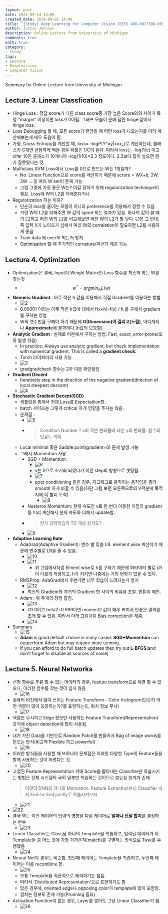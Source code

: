 ```yaml
---
layout: post
date: 2021-09-14 14:00
created_date: 2019-09-01 14:00
title: "[Study] Deep Learning for Computer Vision (EECS 498-007/598-005)"
author: Justin Johnson
description: Online Lecture from University of Michigan
comments: true
math: true
category: 
- Study
tags:
- Lecture
- DeepLearning
- Computer Vision
---
```


Summary for Online Lecture from University of Michigan

<!--more-->

## Lecture 3. Linear Classfication
- Hinge Loss : 정답 socre가 다른 class socre중 가장 높은 Score와의 차이가 특정 "margin" 이상이면 loss가 0이됨. 그래프 모습이 문에 달린 hinge 같아서 hinge loss.
- Loss Debugging 할 때, 모든 score가 랜덤일 때 어떤 loss가 나오는지를 미리 계산해보는게 매우 도움이 됨.
- 가령, Cross Entropy를 계산할 때, loss= -logP(Y^=y|x=x_)로 계산하는데, 클래스가 C개면 랜덤하게 찍을 경우 확률은 1/C이 된다. 따라서 loss는 -log(1/c) 이고 cifar 10은 클래스가 10개니까 -log(1/10)=2.3 정도이다. 2.3보다 많이 높으면 뭔가 잘못됬다는 것.
- Multiclass SVM Loss에서 Loss를 0으로 만드는 W는 1개일까?
  - No. Linear Function으로 score를 계산하기 때문에 scrore = WX+b, 2W, 3W ... 등 여러 W set이 존재 가능
  - 그럼 그중에 가장 좋은 W는? 이걸 정하기 위해 regularization technique이 필요. Loss에 W의 L2를 더해준다거나 
- Regularization 하는 이유?
  - 단순히 loss를 줄이는 모델이 아니라 preference를 적용해서 정할 수 있음
   - 가령 W의 L2를 더해주면 W 값이 spred 되는 효과가 있음. 하나의 값이 클 때의 L2하고 퍼진 W의 L2를 비교해보면 퍼진 W의 L2가 훨 낮다. L1은 그 반대. 즉 입력 X가 노이즈가 심해서 여러 W의 correlation이 필요하면 L2를 사용하게 좋음
  - Train data 에 overfit 되는거 방지
  - Optimization 할 때 추가적인 curvature(곡선?) 제공 가능

## Lecture 4. Optimization

- Optimization은 결국, Input이 Weight Matrix인 Loss 함수를 최소화 하는 W를 찾는것
  - $$w^*=argmin_wL(w)$$
- **Nemeric Gradient** : 아주 작은 h 값을 이용해서 직접 Gradient를 이용하는 방법
  - <span class='centered_small'>![2](/assets/img/michigan/2.png)</span>
  - 0.00001 이라는 아주 작은 h값에 대해서 f(x+h)-f(x) / h 를 구해서 gradient를 구하는 방법
  - W의 갯수만큼 구해야 하기 때문에 **O(Dimension)이 걸리고(느림)**, 어디까지나 **Approximate**에 불과하다.(h값의 모호함)
- **Analytic Gradient** : 실제로 미분해서 구하는 방법. Fast, exact, error-prone(오류 발생 쉬움)
  - In practice: Always use analytic gradient, but check implementation with numerical gradient. This is called a **gradient check.**
  - Torch 라이브러리 사용 가능
  - <span class='centered_small'>![3](/assets/img/michigan/3.png)</span>
  - gradgradcheck 함수는 2차 미분 확인용임
- **Gradient Decent** 
  - Iteratively step in the direction of the negative gradient(direction of local steepest descent)
  - <span class='centered_small'>![4](/assets/img/michigan/4.png)</span>
- **Stochastic Gradient Decent(SGD)**
  - 샘플링을 통해서 전체 Loss를 Expectatiion함.
  - batch 사이즈는 그렇게 critical 하게 영향을 주지는 않음.
  - 문제점 : 
    - <span class='centered_small'>![5](/assets/img/michigan/5.png)</span>
    - > Condition Number ? x의 작은 변화율에 대한 y의 변화율. 함수의 민감도 의미
  - Local minimal 혹은 Saddle point(gradient=0) 문제 발생 가능
  - 그래서 Momentum 사용
    - SGD + Momentum:
      - <span class='centered_small'>![6](/assets/img/michigan/6.png)</span>
      - v는 0으로 초기화 되었다가 이전 step의 방향으로 셋팅됨.
      - <span class='centered_small'>![7](/assets/img/michigan/7.png)</span>
      - poor conditioning 같은 경우, 지그재그로 움직이는 움직임을 좀더 smooth 하게 바꿀 수 있음(하단 그림 보면 오른쪽으로의 V덕분에 목적지에 더 빨리 도착)
        - <span class='centered_small'>![8](/assets/img/michigan/8.png)</span>
    - Nesterov Momentum: 현재 속도인 v로 한 번더 이동한 지점의 gradient를 미리 계산해서 현재 속도와 더해서 update함. 
    - > 뭔가 강화학습의 TD 개념 같기도?
    - <span class='centered_small'>![9](/assets/img/michigan/9.png)</span>
- **Adaptive Learning Rate**
  - AdaGrad(Adaptive Gradient): 변수 별 맞춤 LR. element wise 계산이기 때문에 변수별로 LR을 줄 수 있음.
    - <span class='centered_small'>![10](/assets/img/michigan/10.png)</span>
    - <span class='centered_small'>![11](/assets/img/michigan/11.png)</span>
      - 위 그림에서처럼 Elment wise로 h를 구하기 때문에 파라미터 별로 LR이 다르게 적용되고, h가 커지면 나중에는 거의 변화가 없을 수 있다.
  - RMSProp: AdaGrad에서 후반가면 너무 학습이 느려지는거 방지
    - <span class='centered_small'>![12](/assets/img/michigan/12.png)</span>
    - 최신의 Gradient와 과거의 Gradient 합 사이의 비유을 조절. 힌튼이 제안.
  - Adam : 위 두개의 장점 합침.
    - <span class='centered_small'>![13](/assets/img/michigan/13.png)</span>
    - t가 0이고 beta2=0.999이면 moment2 값이 매우 커져서 안좋은 결과를 초래 할 수 있음. 따라서 아래 그림처럼 Bias correction을 해줌.  
    - <span class='centered_small'>![14](/assets/img/michigan/14.png)</span>
- Summary
  - <span class='centered_small'>![15](/assets/img/michigan/15.png)</span>
  - **Adam** is good default choice in many cased. **SGD+Momentum** can outperform Adam but may require more tunning.
  - If you can afford to do full batch updates then try out **L-BFGS**(and don't forget to disable all sources of noise)

## Lecture 5. Neural Networks

- 선형 함수로 분류 할 수 없는 데이터의 경우, feature transform으로 해결 할 수 있으나, 이러한 함수를 찾는 것이 쉽지 않음
  - <span class='centered_small'>![16](/assets/img/michigan/16.png)</span>
- 컴퓨터 비전에서 많이 쓰이는 Feature Transform - Color histogram(단순히 어떤 색깔이 많이 등장하는가?를 표현하는듯, 위치 정보 무시)
  - <span class='centered_small'>![17](/assets/img/michigan/17.png)</span>
- 색깔은 무시하고 Edge 정보만 사용하는 Feature Transform(Representation) 과거에 object detection에 많이 사용됨.
  - <span class='centered_small'>![18](/assets/img/michigan/18.png)</span>
- 내가 가진 Data를 기반으로 Random Patch를 만들어서 Bag of image words를 만드는 방식(비교적 Flexible 하고 powerful)
  - <span class='centered_small'>![19](/assets/img/michigan/19.png)</span>
- 이러한 방식들을 사용할 때 또하나의 문제점은 이러한 다양한 Type의 Feature들을 함께 사용하는 것이 어렵다는 것.
  - <span class='centered_small'>![20](/assets/img/michigan/20.png)</span>
- 고정된 Feature Representation 위에 Score를 뽑아내는 Classifier만 학습시키는 방법은 전체 시스템의 극히 일부만 학습하는 것이므로 성능상 한계가 존재
  > 이것이 DNN의 하나의 Motivation. Feature Extraction부터 Classifier 까지 End-to-End jointly로 학습시켜보자
  - <span class='centered_small'>![21](/assets/img/michigan/21.png)</span>
- <span class='centered_small'>![22](/assets/img/michigan/22.png)</span>
- 결국 W는 이전 레이어의 입력의 영향을 다음 레이어로 **얼마나 전달 할지**를 결정하는 변수
  - <span class='centered_small'>![23](/assets/img/michigan/23.png)</span>
- Linear Classifier는 Class당 하나의 Template을 학습하고, 입력된 데이터가 이 Template들 중 어느 것에 가장 가까운지(match)를 구별하는 방식으로 Task를 수행했음
  - <span class='centered_small'>![24](/assets/img/michigan/24.png)</span>
- Neural Net의 경우도 비슷함. 첫번째 레이어는 Template을 학습하고, 두번째 레이어는 이를 recombine 함.
  - <span class='centered_small'>![25](/assets/img/michigan/25.png)</span>
  - 보통 Template을 직관적으로 해석하기는 힘듬.
  - 따라서 'Distributed Representation'으로 표현하기도 함
  - 많은 경우에, oriented edge나 opposing color가 template에 많이 포함됨.
  - 겹치는 정보도 존재 가능(Prunning 필요)
- Activation Function이 없는 경우, Layer를 쌓아도 그냥 Linear Classifier가 됨.
  - <span class='centered_small'>![26](/assets/img/michigan/26.png)</span>
